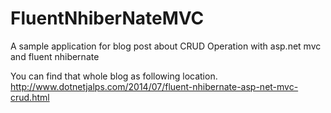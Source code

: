 FluentNhiberNateMVC
===================

A sample application for blog post about CRUD Operation with asp.net mvc and fluent nhibernate 

You can find that whole blog as following location.
http://www.dotnetjalps.com/2014/07/fluent-nhibernate-asp-net-mvc-crud.html
